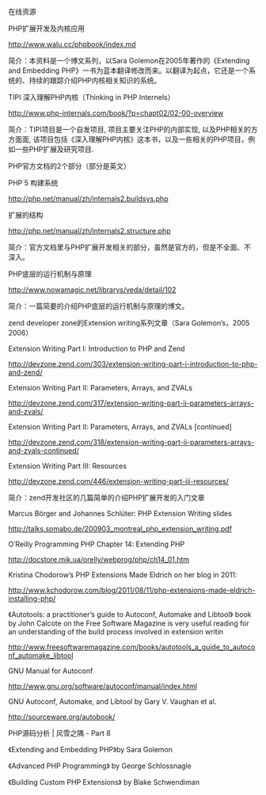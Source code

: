 在线资源 



PHP扩展开发及内核应用 

<http://www.walu.cc/phpbook/index.md>

简介：本资料是一个博文系列，以Sara Golemon在2005年著作的《Extending and Embedding PHP》一书为蓝本翻译修改而来。以翻译为起点，它还是一个系统的、持续的跟踪介绍PHP内核相关知识的系统。



TIPI 深入理解PHP内核（Thinking in PHP Internels）

<http://www.php-internals.com/book/?p=chapt02/02-00-overview>

简介：TIPI项目是一个自发项目, 项目主要关注PHP的内部实现, 以及PHP相关的方方面面, 该项目包括《深入理解PHP内核》这本书，以及一些相关的PHP项目，例如一些PHP扩展及研究项目.



PHP官方文档的2个部分（部分是英文）

PHP 5 构建系统 

<http://php.net/manual/zh/internals2.buildsys.php>

扩展的结构 

<http://php.net/manual/zh/internals2.structure.php>

简介：官方文档里与PHP扩展开发相关的部分，虽然是官方的，但是不全面、不深入。 



PHP底层的运行机制与原理 

<http://www.nowamagic.net/librarys/veda/detail/102>

简介：一篇简要的介绍PHP底层的运行机制与原理的博文。 



zend developer zone的Extension writing系列文章（Sara Golemon’s，2005 2006）

Extension Writing Part I: Introduction to PHP and Zend 

<http://devzone.zend.com/303/extension-writing-part-i-introduction-to-php-and-zend/>

Extension Writing Part II: Parameters, Arrays, and ZVALs 

<http://devzone.zend.com/317/extension-writing-part-ii-parameters-arrays-and-zvals/>

Extension Writing Part II: Parameters, Arrays, and ZVALs [continued] 

<http://devzone.zend.com/318/extension-writing-part-ii-parameters-arrays-and-zvals-continued/>

Extension Writing Part III: Resources 

<http://devzone.zend.com/446/extension-writing-part-iii-resources/>

简介：zend开发社区的几篇简单的介绍PHP扩展开发的入门文章 



Marcus Börger and Johannes Schlüter: PHP Extension Writing slides 

<http://talks.somabo.de/200903_montreal_php_extension_writing.pdf>



O’Reilly Programming PHP Chapter 14: Extending PHP 

<http://docstore.mik.ua/orelly/webprog/php/ch14_01.htm>



Kristina Chodorow’s PHP Extensions Made Eldrich on her blog in 2011: 

<http://www.kchodorow.com/blog/2011/08/11/php-extensions-made-eldrich-installing-php/>



《Autotools: a practitioner’s guide to Autoconf, Automake and Libtool》 book by John Calcote on the Free Software Magazine is very useful reading for an understanding of the build process involved in extension writin 

<http://www.freesoftwaremagazine.com/books/autotools_a_guide_to_autoconf_automake_libtool>



GNU Manual for Autoconf 

<http://www.gnu.org/software/autoconf/manual/index.html>



GNU Autoconf, Automake, and Libtool by Gary V. Vaughan et al. 

<http://sourceware.org/autobook/>



PHP源码分析 | 风雪之隅 - Part 8



《Extending and Embedding PHP》by Sara Golemon 

《Advanced PHP Programming》 by George Schlossnagle 

《Building Custom PHP Extensions》 by Blake Schwendiman 